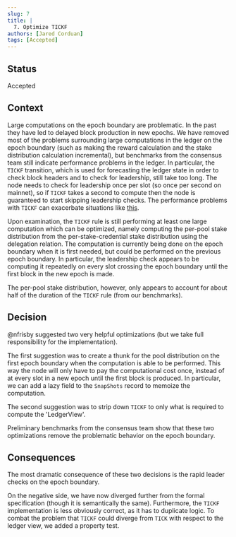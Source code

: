 ```yaml
---
slug: 7
title: |
  7. Optimize TICKF
authors: [Jared Corduan]
tags: [Accepted]
---
```


## Status

Accepted

## Context

Large computations on the epoch boundary are problematic.
In the past they have led to delayed block production in new epochs.
We have removed most of the problems surrounding large computations in the ledger on the epoch
boundary (such as making the reward calculation and the stake distribution calculation incremental),
but benchmarks from the consensus team still indicate performance problems in the ledger.
In particular, the `TICKF` transition, which is used for forecasting the ledger state in order
to check block headers and to check for leadership, still take too long.
The node needs to check for leadership once per slot (so once per second on mainnet),
so if `TICKF` takes a second to compute then the node is guaranteed to start skipping leadership checks.
The performance problems with `TICKF` can exacerbate situations like
[this](https://github.com/input-output-hk/cardano-node/issues/4421).

Upon examination, the `TICKF` rule is still performing at least one large computation which can
be optimized, namely computing the per-pool stake distribution from the per-stake-credential
stake distribution using the delegation relation.
The computation is currently being done on the epoch boundary when it is first needed,
but could be performed on the previous epoch boundary.
In particular, the leadership check appears to be computing it repeatedly on every slot
crossing the epoch boundary until the first block in the new epoch is made.

The per-pool stake distribution, however, only appears to account for about half of the
duration of the `TICKF` rule (from our benchmarks).

## Decision

@nfrisby suggested two very helpful optimizations
(but we take full responsibility for the implementation).

The first suggestion was to create a thunk for the pool distribution on the first epoch
boundary when the computation is able to be performed.
This way the node will only have to pay the computational cost once, instead of at every
slot in a new epoch until the first block is produced.
In particular, we can add a lazy field to the `SnapShots` record to memoize the computation.

The second suggestion was to strip down `TICKF` to only what is required to compute the 'LedgerView'.

Preliminary benchmarks from the consensus team show that these two optimizations remove the
problematic behavior on the epoch boundary.

## Consequences

The most dramatic consequence of these two decisions is the rapid leader checks on the epoch
boundary.

On the negative side, we have now diverged further from the formal specification
(though it is semantically the same).
Furthermore, the `TICKF` implementation is less obviously correct, as it has to duplicate logic.
To combat the problem that `TICKF` could diverge from `TICK` with respect to the
ledger view, we added a property test.
